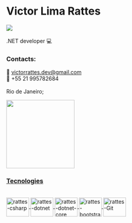 # Victor Lima Rattes
[<img src="https://img.shields.io/badge/linkedin-%230077B5.svg?&style=for-the-badge&logo=linkedin&logoColor=white" />](https://www.linkedin.com/in/victor-rattes/)<br><br>
.NET developer 💻 <br>

### Contacts:<br>
  :email: victorrattes.dev@gmail.com <br>
  :iphone: +55 21 995782684 <br>
<br>
Rio de Janeiro;

<div>
  <a href="https://github.com/victorrattesdev">
  <img height="180em" widht="250" src="https://github-readme-stats.vercel.app/api/top-langs/?username=victorrattesdev&layout=compact&langs_count=7&theme=dark"/>
</div>

### Tecnologies

<div style="display: inline_block"><br>
<img align="center" alt="rattes-csharp" height="50" width="60" src="https://cdn.jsdelivr.net/gh/devicons/devicon/icons/csharp/csharp-original.svg" />
<img align="center" alt="rattes-dotnet" height="50" width="60" src="https://cdn.jsdelivr.net/gh/devicons/devicon/icons/dot-net/dot-net-plain-wordmark.svg" />     
<img align="center" alt="rattes-dotnet-core" height="50" width="60" src="https://cdn.jsdelivr.net/gh/devicons/devicon/icons/dotnetcore/dotnetcore-original.svg" />
<img align="center" alt="rattes-bootstrap" height="50" width="60" src= "https://cdn.jsdelivr.net/gh/devicons/devicon/icons/bootstrap/bootstrap-original.svg" />
<img align="center" alt="rattes-Git" height="50" width="60" src= "https://cdn.jsdelivr.net/gh/devicons/devicon/icons/git/git-original.svg" />
</div>

<br>
<br>
